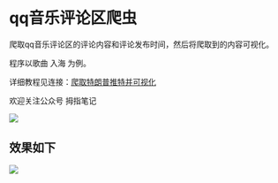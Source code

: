 # qq音乐评论区爬虫

爬取qq音乐评论区的评论内容和评论发布时间，然后将爬取到的内容可视化。

程序以歌曲 入海 为例。

详细教程见连接：[爬取特朗普推特并可视化]( https://mp.weixin.qq.com/s?__biz=MzU5NjM5NzEyNw==&mid=2247484464&idx=1&sn=5c57d8bd7e3cd1a5aa4cd67e7752642c&chksm=fe621918c915900e315a5b58a4d0db508f10554e281a5e49737607b38ff20d3a3694be2e0275&token=104425152&lang=zh_CN#rd )

欢迎关注公众号 拇指笔记 

![](https://imgkr.cn-bj.ufileos.com/e3be53b7-dc98-415a-afa9-ba1103485641.png)


## 效果如下
![](https://imgkr.cn-bj.ufileos.com/388a4cac-09d1-4dc6-963d-84a75fa2cd54.jpg)